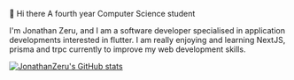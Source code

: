 👋 Hi there
A fourth year Computer Science student

I'm Jonathan Zeru, and I am a software developer specialised in application developments interested in flutter. I am really enjoying and learning NextJS, prisma and trpc currently to improve my web development skills.


[![JonathanZeru's GitHub stats](https://github-readme-stats.vercel.app/api?username=JonathanZeru)](https://github.com/anuraghazra/github-readme-stats)
